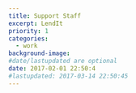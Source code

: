 ```yaml
---
title: Support Staff
excerpt: LendIt
priority: 1
categories:
  - work
background-image:
#date/lastupdated are optional
date: 2017-02-01 22:50:4
#lastupdated: 2017-03-14 22:50:45
---
```

